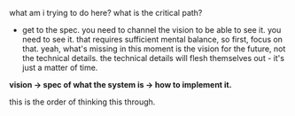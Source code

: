 what am i trying to do here? what is the critical path?

- get to the spec. you need to channel the vision to be able to see it. you need to see it. that requires sufficient mental balance, so first, focus on that. yeah, what's missing in this moment is the vision for the future, not the technical details. the technical details will flesh themselves out - it's just a matter of time.

**vision -> spec of what the system is -> how to implement it.**

this is the order of thinking this through.

